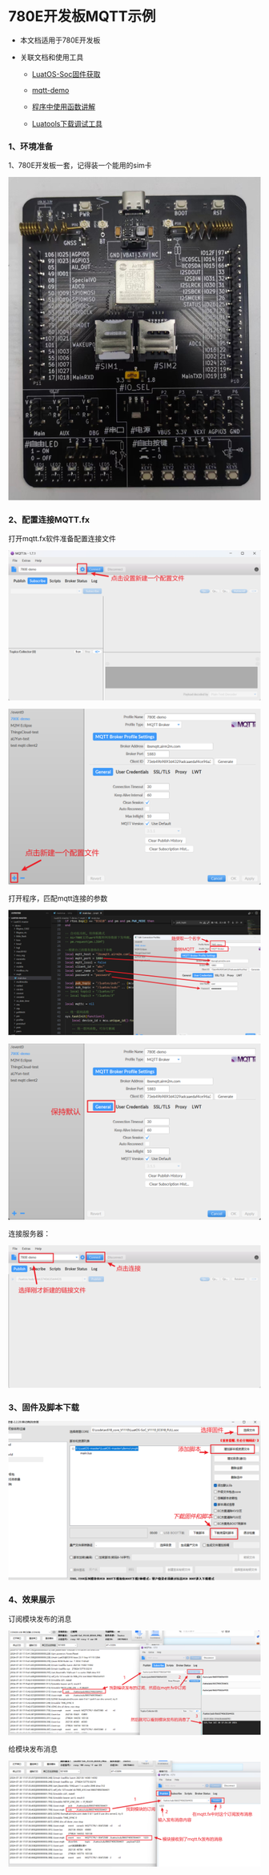# 780E开发板MQTT示例

- 本文档适用于780E开发板

- 关联文档和使用工具

  - [LuatOS-Soc固件获取](https://gitee.com/openLuat/LuatOS/releases)

  - [mqtt-demo](https://gitee.com/openLuat/LuatOS/tree/master/demo/mqtt)

  - [程序中使用函数讲解](https://wiki.luatos.com/api/mqtt.html)
  
  - [Luatools下载调试工具](https://gitee.com/openLuat/luatos-doc-pool/blob/master/doc/%E5%BC%80%E5%8F%91%E5%B7%A5%E5%85%B7%E5%8F%8A%E4%BD%BF%E7%94%A8%E8%AF%B4%E6%98%8E/Luatools%E4%B8%8B%E8%BD%BD%E8%B0%83%E8%AF%95%E5%B7%A5%E5%85%B7.md)



### 1、环境准备

1、780E开发板一套，记得装一个能用的sim卡

![](../image/LuatOS开发资料/示例/MQTT.fx/开发板.jpg)

### 2、配置连接MQTT.fx

打开mqtt.fx软件准备配置连接文件

![](../image/LuatOS开发资料/示例/MQTT.fx/mqtt.fx配置1-1.png)

![](../image/LuatOS开发资料/示例/MQTT.fx/mqtt.fx配置1-2.png)

打开程序，匹配mqtt连接的参数



![](../image/LuatOS开发资料/示例/MQTT.fx/mqtt.fx配置1.png)

![](../image/LuatOS开发资料/示例/MQTT.fx/mqtt.fx配置2.png)

连接服务器：

![](../image/LuatOS开发资料/示例/MQTT.fx/mqtt.fx配置3.png)

### 3、固件及脚本下载

![](../image/LuatOS开发资料/示例/MQTT.fx/Luatools下载.png)

### 4、效果展示

订阅模块发布的消息

![](../image/LuatOS开发资料/示例/MQTT.fx/模块发布消息.png)

给模块发布消息

![](../image/LuatOS开发资料/示例/MQTT.fx/模块订阅消息.png)



